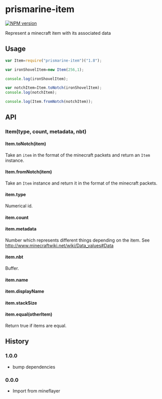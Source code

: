 # prismarine-item
[![NPM version](https://img.shields.io/npm/v/prismarine-item.svg)](http://npmjs.com/package/prismarine-item)

Represent a minecraft item with its associated data

## Usage

```js
var Item=require("prismarine-item")("1.8");

var ironShovelItem=new Item(256,1);

console.log(ironShovelItem);

var notchItem=Item.toNotch(ironShovelItem);
console.log(notchItem);

console.log(Item.fromNotch(notchItem));
```

## API

### Item(type, count, metadata, nbt)

#### Item.toNotch(item)

Take an `item` in the format of the minecraft packets and return an `Item` instance.

#### Item.fromNotch(item)

Take an `Item` instance and return it in the format of the minecraft packets.

#### item.type

Numerical id.

#### item.count

#### item.metadata

Number which represents different things depending on the item.
See http://www.minecraftwiki.net/wiki/Data_values#Data

#### item.nbt

Buffer.

#### item.name

#### item.displayName

#### item.stackSize

#### item.equal(otherItem)

Return true if items are equal.


## History

### 1.0.0

* bump dependencies

### 0.0.0

* Import from mineflayer
